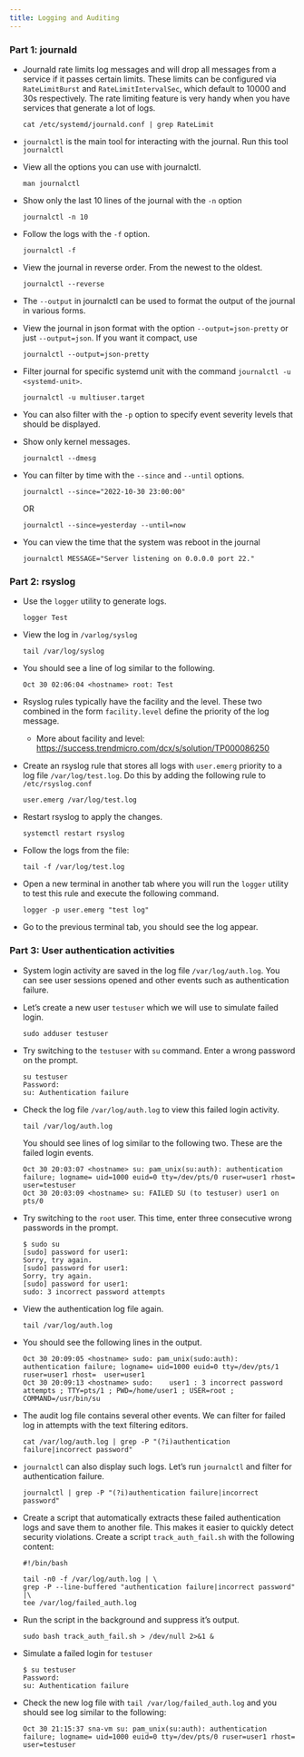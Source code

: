```yaml
---
title: Logging and Auditing
---
```



### Part 1: journald

- Journald rate limits log messages and will drop all messages from a service if it passes certain limits. These limits can be configured via `RateLimitBurst` and `RateLimitIntervalSec`, which default to 10000 and 30s respectively. The rate limiting feature is very handy when you have services that generate a lot of logs.

  ```execute
  cat /etc/systemd/journald.conf | grep RateLimit
  ```

- `journalctl` is the main tool for interacting with the journal. Run this tool `journalctl`

- View all the options you can use with journalctl.

  ```execute
  man journalctl
  ```

- Show only the last 10 lines of the journal with the `-n` option

  ```execute
  journalctl -n 10
  ```

- Follow the logs with the `-f` option.

  ```execute
  journalctl -f
  ```

- View the journal in reverse order. From the newest to the oldest.

  ```execute
  journalctl --reverse
  ```

- The `--output` in journalctl can be used to format the output of the journal in various forms.

- View the journal in json format with the option `--output=json-pretty` or just `--output=json`. If you want it compact, use

  ```execute
  journalctl --output=json-pretty
  ```

- Filter journal for specific systemd unit with the command `journalctl -u <systemd-unit>`.

  ```execute
  journalctl -u multiuser.target
  ```

- You can also filter with the `-p` option to specify event severity levels that should be displayed.

- Show only kernel messages.

  ```execute
  journalctl --dmesg
  ```

- You can filter by time with the `--since` and `--until` options.

  ```execute
  journalctl --since="2022-10-30 23:00:00"
  ```

  OR
  ```execute
  journalctl --since=yesterday --until=now
  ```

- You can view the time that the system was reboot in the journal

  ```execute
  journalctl MESSAGE="Server listening on 0.0.0.0 port 22."
  ```

### Part 2: rsyslog

- Use the `logger` utility to generate logs.

  ```execute
  logger Test
  ```

- View the log in `/varlog/syslog`

  ```execute
  tail /var/log/syslog
  ```

- You should see a line of log similar to the following.

  ```
  Oct 30 02:06:04 <hostname> root: Test
  ```

- Rsyslog rules typically have the facility and the level. These two combined in the form `facility.level` define the priority of the log message.
  - More about facility and level: https://success.trendmicro.com/dcx/s/solution/TP000086250

- Create an rsyslog rule that stores all logs with `user.emerg` priority to a log file `/var/log/test.log`. Do this by adding the following rule to `/etc/rsyslog.conf`

  ```copy
  user.emerg /var/log/test.log
  ```

- Restart rsyslog to apply the changes.

  ```execute
  systemctl restart rsyslog
  ```

- Follow the logs from the file:

  ```execute
  tail -f /var/log/test.log
  ```

- Open a new terminal in another tab where you will run the `logger` utility to test this rule and execute the following command.

  ```execute
  logger -p user.emerg "test log"
  ```

- Go to the previous terminal tab, you should see the log appear.


### Part 3: User authentication activities

- System login activity are saved in the log file `/var/log/auth.log`. You can see user sessions opened and other events such as authentication failure.

- Let’s create a new user `testuser` which we will use to simulate failed login.

  ```execute
  sudo adduser testuser
  ```

- Try switching to the `testuser` with `su` command. Enter a wrong password on the prompt.

  ```
  su testuser
  Password: 
  su: Authentication failure
  ```

- Check the log file `/var/log/auth.log`  to view this failed login activity.

  ```execute
  tail /var/log/auth.log
  ```

  You should see lines of log similar to the following two. These are the failed login events.

  ```
  Oct 30 20:03:07 <hostname> su: pam_unix(su:auth): authentication failure; logname= uid=1000 euid=0 tty=/dev/pts/0 ruser=user1 rhost=  user=testuser
  Oct 30 20:03:09 <hostname> su: FAILED SU (to testuser) user1 on pts/0
  ```

- Try switching to the `root` user. This time, enter three consecutive wrong passwords in the prompt.

  ```
  $ sudo su
  [sudo] password for user1: 
  Sorry, try again.
  [sudo] password for user1: 
  Sorry, try again.
  [sudo] password for user1: 
  sudo: 3 incorrect password attempts
  ```

- View the authentication log file again.

  ```execute
  tail /var/log/auth.log
  ```

- You should see the following lines in the output.

  ```
  Oct 30 20:09:05 <hostname> sudo: pam_unix(sudo:auth): authentication failure; logname= uid=1000 euid=0 tty=/dev/pts/1 ruser=user1 rhost=  user=user1
  Oct 30 20:09:13 <hostname> sudo:    user1 : 3 incorrect password attempts ; TTY=pts/1 ; PWD=/home/user1 ; USER=root ; COMMAND=/usr/bin/su
  ```

- The audit log file contains several other events. We can filter for failed log in attempts with the text filtering editors.

  ```execute
  cat /var/log/auth.log | grep -P "(?i)authentication failure|incorrect password"
  ```

- `journalctl` can also display such logs. Let’s run `journalctl` and filter for authentication failure.

  ```execute
  journalctl | grep -P "(?i)authentication failure|incorrect password"
  ```

- Create a script that automatically extracts these failed authentication logs and save them to another file. This makes it easier to quickly detect security violations. Create a script `track_auth_fail.sh` with the following content:

  ```copy
  #!/bin/bash
  
  tail -n0 -f /var/log/auth.log | \
  grep -P --line-buffered "authentication failure|incorrect password" |\
  tee /var/log/failed_auth.log
  ```

- Run the script in the background and suppress it’s output.

  ```execute
  sudo bash track_auth_fail.sh > /dev/null 2>&1 &
  ```

- Simulate a failed login for `testuser`

  ```
  $ su testuser
  Password: 
  su: Authentication failure
  ```

- Check the new log file with `tail /var/log/failed_auth.log` and you should see log similar to the following:

  ```
  Oct 30 21:15:37 sna-vm su: pam_unix(su:auth): authentication failure; logname= uid=1000 euid=0 tty=/dev/pts/0 ruser=user1 rhost=  user=testuser
  ```
